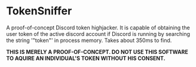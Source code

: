 # TokenSniffer
A proof-of-concept Discord token highjacker. It is capable of obtaining the user token of the active discord account if Discord is running by searching the string '"token"' in process memory. Takes about 350ms to find. 

**THIS IS MERELY A PROOF-OF-CONCEPT. DO NOT USE THIS SOFTWARE TO AQUIRE AN INDIVIDUAL'S TOKEN WITHOUT HIS CONSENT.**
